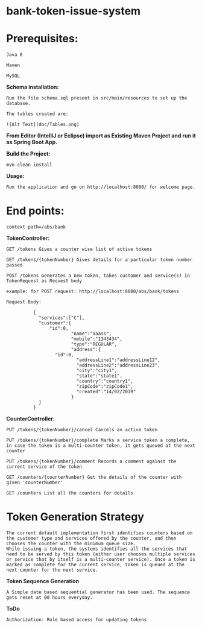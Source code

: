 # bank-token-issue-system

# Prerequisites:
```
Java 8

Maven

MySQL
```

**Schema installation:**
```
Run the file schema.sql present in src/main/resources to set up the database. 

The tables created are: 

![Alt Text](doc/Tables.png)

```

**From Editor (IntelliJ or Eclipse) import as Existing Maven Project and run it as Spring Boot App.**


**Build the Project:**
```
mvn clean install
```

**Usage:**
```
Run the application and go on http://localhost:8080/ for welcome page.
```

# End points:
```
context path=/abs/bank
```

**TokenController:**
```
GET /tokens Gives a counter wise list of active tokens
```
```
GET /tokens/{tokenNumber} Gives details for a particular token number passed
```
```
POST /tokens Generates a new token, takes customer and service(s) in TokenRequest as Request body

example: for POST request: http://localhost:8080/abs/bank/tokens

Request Body: 

          {
            "services":["C"],
            "customer":{
				"id":0,
                        "name":"aaass",
                        "mobile":"1343434",
                        "type":"REGULAR",
                        "address":{
				  "id":0,
                          "addressLine1":"addressLine12",
                          "addressLine2":"addressLine23",
                          "city":"city1",
                          "state":"state1",
                          "country":"country1",
                          "zipCode":"zipCode1",
                          "created":"14/02/2019"
                        }
            }
          }

```
**CounterController:**
```
PUT /tokens/{tokenNumber}/cancel Cancels an active token
```
```
PUT /tokens/{tokenNumber}/complete Marks a service token a complete, in case the token is a multi-counter token, it gets queued at the next counter
```
```
PUT /tokens/{tokenNumber}/comment Records a comment against the current service of the token
```
```
GET /counters/{counterNumber} Get the details of the counter with given 'counterNumber'
```
```
GET /counters List all the counters for details
```

# Token Generation Strategy
```
The current default implementation first identifies counters based on the customer type and services offered by the counter, and then chooses the counter with the minimum queue size.
While issuing a token, the systems identifies all the services that need to be served by this token (either user chooses multiple services or service that by itself is a multi-counter service). Once a token is marked as complete for the current service, token is queued at the next counter for the next service.
```
**Token Sequence Generation**
```
A Simple date based sequential generator has been used. The sequence gets reset at 00 hours everyday.
```

**ToDo**
```
Authorization: Role based access for updating tokens
```
